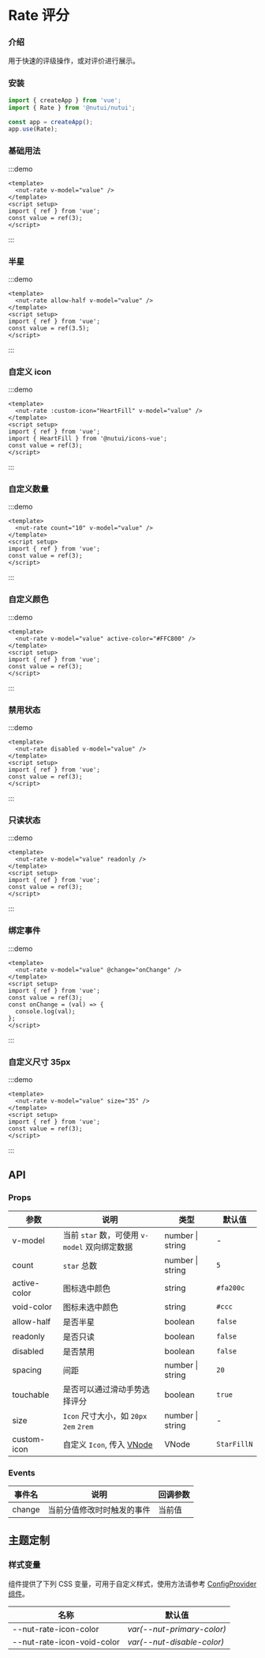 # Rate 评分

### 介绍

用于快速的评级操作，或对评价进行展示。

### 安装

```js
import { createApp } from 'vue';
import { Rate } from '@nutui/nutui';

const app = createApp();
app.use(Rate);
```

### 基础用法

:::demo

```vue
<template>
  <nut-rate v-model="value" />
</template>
<script setup>
import { ref } from 'vue';
const value = ref(3);
</script>
```

:::

### 半星

:::demo

```vue
<template>
  <nut-rate allow-half v-model="value" />
</template>
<script setup>
import { ref } from 'vue';
const value = ref(3.5);
</script>
```

:::

### 自定义 icon

:::demo

```vue
<template>
  <nut-rate :custom-icon="HeartFill" v-model="value" />
</template>
<script setup>
import { ref } from 'vue';
import { HeartFill } from '@nutui/icons-vue';
const value = ref(3);
</script>
```

:::

### 自定义数量

:::demo

```vue
<template>
  <nut-rate count="10" v-model="value" />
</template>
<script setup>
import { ref } from 'vue';
const value = ref(3);
</script>
```

:::

### 自定义颜色

:::demo

```vue
<template>
  <nut-rate v-model="value" active-color="#FFC800" />
</template>
<script setup>
import { ref } from 'vue';
const value = ref(3);
</script>
```

:::

### 禁用状态

:::demo

```vue
<template>
  <nut-rate disabled v-model="value" />
</template>
<script setup>
import { ref } from 'vue';
const value = ref(3);
</script>
```

:::

### 只读状态

:::demo

```vue
<template>
  <nut-rate v-model="value" readonly />
</template>
<script setup>
import { ref } from 'vue';
const value = ref(3);
</script>
```

:::

### 绑定事件

:::demo

```vue
<template>
  <nut-rate v-model="value" @change="onChange" />
</template>
<script setup>
import { ref } from 'vue';
const value = ref(3);
const onChange = (val) => {
  console.log(val);
};
</script>
```

:::

### 自定义尺寸 35px

:::demo

```vue
<template>
  <nut-rate v-model="value" size="35" />
</template>
<script setup>
import { ref } from 'vue';
const value = ref(3);
</script>
```

:::

## API

### Props

| 参数         | 说明                                                                                                | 类型             | 默认值      |
| ------------ | --------------------------------------------------------------------------------------------------- | ---------------- | ----------- |
| v-model      | 当前 `star` 数，可使用 `v-model` 双向绑定数据                                                       | number \| string | -           |
| count        | `star` 总数                                                                                         | number \| string | `5`         |
| active-color | 图标选中颜色                                                                                        | string           | `#fa200c`   |
| void-color   | 图标未选中颜色                                                                                      | string           | `#ccc`      |
| allow-half   | 是否半星                                                                                            | boolean          | `false`     |
| readonly     | 是否只读                                                                                            | boolean          | `false`     |
| disabled     | 是否禁用                                                                                            | boolean          | `false`     |
| spacing      | 间距                                                                                                | number \| string | `20`        |
| touchable    | 是否可以通过滑动手势选择评分                                                                        | boolean          | `true`      |
| size         | `Icon` 尺寸大小，如 `20px` `2em` `2rem`                                                             | number \| string | -           |
| custom-icon  | 自定义 `Icon`, 传入 [VNode](https://cn.vuejs.org/guide/extras/render-function.html#creating-vnodes) | VNode            | `StarFillN` |

### Events

| 事件名 | 说明                       | 回调参数 |
| ------ | -------------------------- | -------- |
| change | 当前分值修改时时触发的事件 | 当前值   |

## 主题定制

### 样式变量

组件提供了下列 CSS 变量，可用于自定义样式，使用方法请参考 [ConfigProvider 组件](#/zh-CN/component/configprovider)。

| 名称                       | 默认值                     |
| -------------------------- | -------------------------- |
| --nut-rate-icon-color      | _var(--nut-primary-color)_ |
| --nut-rate-icon-void-color | _var(--nut-disable-color)_ |
